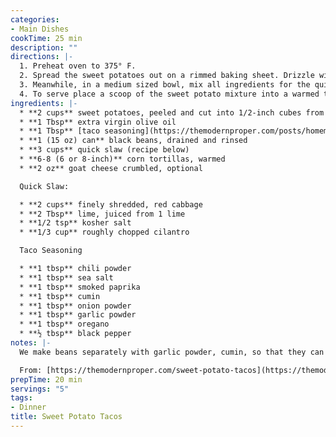 ```yaml
---
categories:
- Main Dishes
cookTime: 25 min
description: ""
directions: |-
  1. Preheat oven to 375° F.
  2. Spread the sweet potatoes out on a rimmed baking sheet. Drizzle with olive oil and taco seasoning, toss until combined. Cook potatoes on center rack until tender, about 25 minutes. While the potatoes are still warm, toss them with the black beans.
  3. Meanwhile, in a medium sized bowl, mix all ingredients for the quick slaw.
  4. To serve place a scoop of the sweet potato mixture into a warmed tortilla shell. Top with quick slaw, crumbled goat cheese, a scoop of guacamole and a drizzle of vegan queso.
ingredients: |-
  * **2 cups** sweet potatoes, peeled and cut into 1/2-inch cubes from 2 sweet medium potatoes
  * **1 Tbsp** extra virgin olive oil
  * **1 Tbsp** [taco seasoning](https://themodernproper.com/posts/homemade-taco-seasoning)
  * **1 (15 oz) can** black beans, drained and rinsed
  * **3 cups** quick slaw (recipe below)
  * **6-8 (6 or 8-inch)** corn tortillas, warmed
  * **2 oz** goat cheese crumbled, optional

  Quick Slaw:

  * **2 cups** finely shredded, red cabbage
  * **2 Tbsp** lime, juiced from 1 lime
  * **1/2 tsp** kosher salt
  * **1/3 cup** roughly chopped cilantro

  Taco Seasoning

  * **​1 tbsp** chili powder
  * **1 tbsp** sea salt
  * **1 tbsp** smoked paprika
  * **1 tbsp** cumin
  * **1 tbsp** onion powder
  * **1 tbsp** garlic powder
  * **1 tbsp** oregano
  * **½ tbsp** black pepper
notes: |-
  We make beans separately with garlic powder, cumin, so that they can be eaten without the sweet potatoes. The taco seasoning is really good.

  From: [https://themodernproper.com/sweet-potato-tacos](https://themodernproper.com/sweet-potato-tacos "https://themodernproper.com/sweet-potato-tacos")
prepTime: 20 min
servings: "5"
tags:
- Dinner
title: Sweet Potato Tacos
---
```

